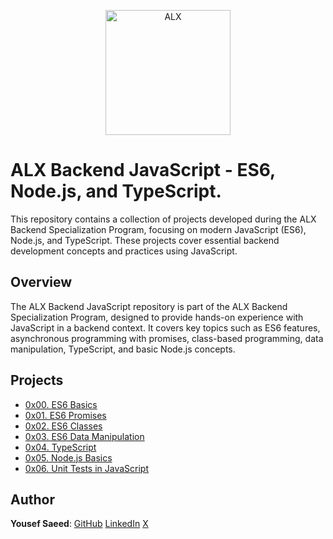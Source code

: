 <p align="center">
  <a href="https://www.alxafrica.com/">
    <img src="http://www.alxafrica.com/wp-content/uploads/2022/01/header-logo.png" width="200px" alt="ALX">
  </a>
</p>

# ALX Backend JavaScript - ES6, Node.js, and TypeScript.

This repository contains a collection of projects developed during the ALX Backend Specialization Program, focusing on modern JavaScript (ES6), Node.js, and TypeScript.
These projects cover essential backend development concepts and practices using JavaScript.

## Overview

The ALX Backend JavaScript repository is part of the ALX Backend Specialization Program, designed to provide hands-on experience with JavaScript in a backend context.
It covers key topics such as ES6 features, asynchronous programming with promises, class-based programming, data manipulation, TypeScript, and basic Node.js concepts.

## Projects

-   [0x00. ES6 Basics](./0x00-ES6_basic/)
-   [0x01. ES6 Promises](./0x01-ES6_promise/)
-   [0x02. ES6 Classes](./0x02-ES6_classes/)
-   [0x03. ES6 Data Manipulation](./0x03-ES6_data_manipulation/)
-   [0x04. TypeScript](./0x04-TypeScript/)
-   [0x05. Node.js Basics](./0x05-Node_JS_basic/)
-   [0x06. Unit Tests in JavaScript](./0x06-unittests_in_js/)

## Author

**Yousef Saeed**:
[GitHub](https://github.com/uosyph)
[LinkedIn](https://linkedin.com/in/uosyph)
[X](https://twitter.com/uosyph)
